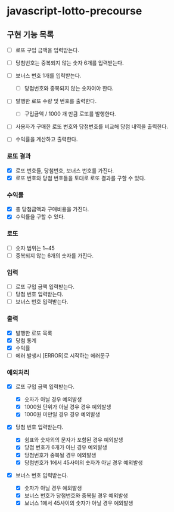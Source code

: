 # javascript-lotto-precourse

## 구현 기능 목록

- [ ] 로또 구입 금액을 입력받는다.
- [ ] 당첨번호는 중복되지 않는 숫자 6개를 입력받는다.
- [ ] 보너스 번호 1개를 입력받는다.
  - [ ] 당첨번호와 중복되지 않는 숫자여야 한다.
- [ ] 발행한 로또 수량 및 번호를 출력한다.

  - [ ] 구입금액 / 1000 개 만큼 로또를 발행한다.

- [ ] 사용자가 구매한 로또 번호와 당첨번호를 비교해 당첨 내역을 출력한다.
- [ ] 수익률을 계산하고 출력한다.

### 로또 결과

- [x] 로또 번호들, 당첨번호, 보너스 번호를 가진다.
- [x] 로또 번호와 당첨 번호들을 토대로 로또 결과를 구할 수 있다.

### 수익률

- [x] 총 당첨금액과 구매비용을 가진다.
- [x] 수익률을 구할 수 있다.

### 로또

- [ ] 숫자 범위는 1~45
- [ ] 중복되지 않는 6개의 숫자를 가진다.

### 입력

- [ ] 로또 구입 금액 입력받는다.
- [ ] 당첨 번호 입력받는다.
- [ ] 보너스 번호 입력받는다.

### 출력

- [x] 발행한 로또 목록
- [x] 당첨 통계
- [x] 수익률
- [ ] 에러 발생시 [ERROR]로 시작하는 에러문구

### 예외처리

- [x] 로또 구입 금액 입력받는다.
  - [x] 숫자가 아닐 경우 예외발생
  - [x] 1000원 단위가 아닐 경우 경우 예외발생
  - [x] 1000원 미만일 경우 경우 예외발생
- [x] 당첨 번호 입력받는다.

  - [x] 쉼표와 숫자외의 문자가 포함된 경우 예외발생
  - [x] 당첨 번호가 6개가 아닌 경우 예외발생
  - [x] 당첨번호가 중복될 경우 예외발생
  - [x] 당첨번호가 1에서 45사이의 숫자가 아닐 경우 예외발생

- [x] 보너스 번호 입력받는다.
  - [x] 숫자가 아닐 경우 예외발생
  - [x] 보너스 번호가 당첨번호와 중복될 경우 예외발생
  - [x] 보너스 1에서 45사이의 숫자가 아닐 경우 예외발생
